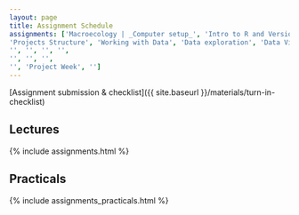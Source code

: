 ```yaml
---
layout: page
title: Assignment Schedule
assignments: ['Macroecology | _Computer setup_', 'Intro to R and Version Control',
'Projects Structure', 'Working with Data', 'Data exploration', 'Data Visualization',
'', '', '', '',
'', '', '',
'', 'Project Week', '']
---
```


[Assignment submission & checklist]({{ site.baseurl }}/materials/turn-in-checklist)

## Lectures

{% include assignments.html %}

## Practicals

{% include assignments_practicals.html %}


<!-- Schedule Management
- Update the `assignments:` list with `title:` from `assignments/` files.
- Add 'Template' to `assignments:` to view the course template from `docs/`.
- The remaining content should be left AS IS.
-->
